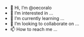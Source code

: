 - 👋 Hi, I’m @oecoralo
- 👀 I’m interested in ...
- 🌱 I’m currently learning ...
- 💞️ I’m looking to collaborate on ...
- 📫 How to reach me ...

<!---
oecoralo/oecoralo is a ✨ special ✨ repository because its `README.md` (this file) appears on your GitHub profile.
You can click the Preview link to take a look at your changes.
--->
